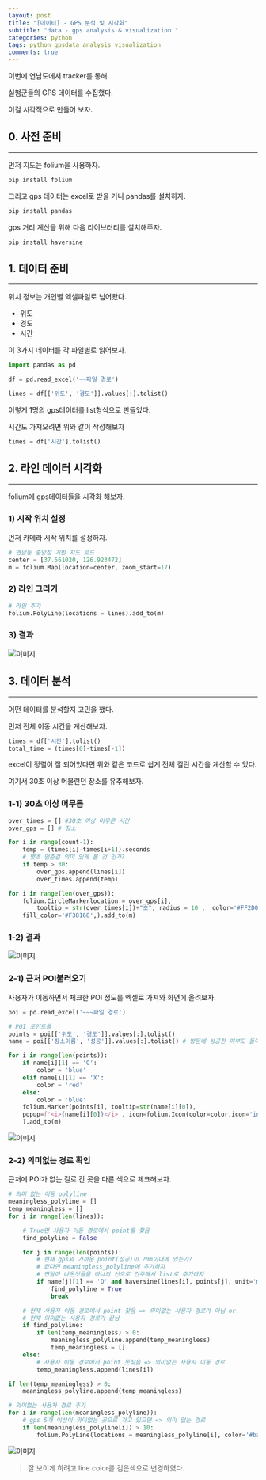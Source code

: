 ```yaml
---
layout: post
title: "[데이터] - GPS 분석 및 시각화"
subtitle: "data - gps analysis & visualization "
categories: python
tags: python gpsdata analysis visualization
comments: true
---
```


이번에 연남도에서 tracker를 통해

실험군들의 GPS 데이터를 수집했다.

이걸 시각적으로 만들어 보자.

## 0. 사전 준비

---

먼저 지도는 folium을 사용하자.

```python
pip install folium
```

그리고 gps 데이터는 excel로 받을 거니 pandas를 설치하자.

```python
pip install pandas
```

gps 거리 계산을 위해 다음 라이브러리를 설치해주자.

```python
pip install haversine
```

## 1. 데이터 준비

---

위치 정보는 개인별 엑셀파일로 넘어왔다.

- 위도
- 경도
- 시간

이 3가지 데이터를 각 파일별로 읽어보자.

```python
import pandas as pd

df = pd.read_excel('~~파일 경로')

lines = df[['위도', '경도']].values[:].tolist()
```

이렇게 1명의 gps데이터를 list형식으로 만들었다.

시간도 가져오려면 위와 같이 작성해보자

```python
times = df['시간'].tolist()
```

## 2. 라인 데이터 시각화

---

folium에 gps데이터들을 시각화 해보자.

### 1) 시작 위치 설정

먼저 카메라 시작 위치를 설정하자.

```python
# 연남동 중앙점 기반 지도 로드
center = [37.561020, 126.923472]
m = folium.Map(location=center, zoom_start=17)
```

### 2) 라인 그리기

```python
# 라인 추가
folium.PolyLine(locations = lines).add_to(m)
```

### 3) 결과

![이미지](https://Funncy.github.io/assets/img/python/2020-10-23-gps-analysis-01.png "gps line")

## 3. 데이터 분석

---

어떤 데이터를 분석할지 고민을 했다.

먼저 전체 이동 시간을 계산해보자.

```python
times = df['시간'].tolist()
total_time = (times[0]-times[-1])
```

excel이 정렬이 잘 되어있다면 위와 같은 코드로 쉽게 전체 걸린 시간을 계산할 수 있다.

여기서 30초 이상 머물런던 장소를 유추해보자.

### 1-1) 30초 이상 머무름

```python
over_times = [] #30초 이상 머무른 시간
over_gps = [] # 장소

for i in range(count-1):
    temp = (times[i]-times[i+1]).seconds
    # 몇초 멈춘걸 의미 있게 볼 것 인가?
    if temp > 30:
        over_gps.append(lines[i])
        over_times.append(temp)

for i in range(len(over_gps)):
    folium.CircleMarkerlocation = over_gps[i],
		tooltip = str(over_times[i])+"초", radius = 10 ,  color='#FF2D00',
    fill_color='#F38168',).add_to(m)
```

### 1-2) 결과

![이미지](https://Funncy.github.io/assets/img/python/2020-10-23-gps-analysis-02.png "gps line & stop")

### 2-1) 근처 POI불러오기

사용자가 이동하면서 체크한 POI 정도를 엑셀로 가져와 화면에 올려보자.

```python
poi = pd.read_excel('~~~파일 경로')

# POI 포인트들
points = poi[['위도', '경도']].values[:].tolist()
name = poi[['장소이름', '성공']].values[:].tolist() # 방문에 성공한 여부도 들어있음

for i in range(len(points)):
    if name[i][1] == 'O':
        color = 'blue'
    elif name[i][1] == 'X':
        color = 'red'
    else:
        color = 'blue'
    folium.Marker(points[i], tooltip=str(name[i][0]),
    popup=f'<i>{name[i][0]}</i>', icon=folium.Icon(color=color,icon='info-sign')
    ).add_to(m)
```

![이미지](https://Funncy.github.io/assets/img/python/2020-10-23-gps-analysis-03.png "gps line & marker")

### 2-2) 의미없는 경로 확인

근처에 POI가 없는 길로 간 곳을 다른 색으로 체크해보자.

```python
# 의미 없는 이동 polyline
meaningless_polyline = []
temp_meaningless = []
for i in range(len(lines)):

    # True면 사용자 이동 경로에서 point를 찾음
    find_polyline = False

    for j in range(len(points)):
        # 현재 gps와 가까운 point(성공)이 20m이내에 있는가?
        # 없다면 meaningless_polyline에 추가하자
        # 연달아 나온것들을 하나의 선으로 간주해서 list로 추가하자
        if name[j][1] == 'O' and haversine(lines[i], points[j], unit='m') <= 50:
            find_polyline = True
            break

    # 현재 사용자 이동 경로에서 point 찾음 => 의미없는 사용자 경로가 아님 or
    # 현재 의미없는 사용자 경로가 끝남
    if find_polyline:
        if len(temp_meaningless) > 0:
            meaningless_polyline.append(temp_meaningless)
            temp_meaningless = []
    else:
        # 사용자 이동 경로에서 point 못찾음 => 의미없는 사용자 이동 경로
        temp_meaningless.append(lines[i])

if len(temp_meaningless) > 0:
    meaningless_polyline.append(temp_meaningless)

# 의미없는 사용자 경로 추가
for i in range(len(meaningless_polyline)):
    # gps 5개 이상이 의미없는 곳으로 가고 있으면 => 의미 없는 경로
    if len(meaningless_polyline[i]) > 10:
        folium.PolyLine(locations = meaningless_polyline[i], color='#ba1818').add_to(m)
```


![이미지](https://Funncy.github.io/assets/img/python/2020-10-23-gps-analysis-04.png "gps meaningless lines")

> 잘 보이게 하려고 line color를 검은색으로 변경하였다.
